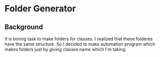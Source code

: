 # Folder Generator

## Background
It is boring task to make folders for classes. I realized that these folderes have the same structure. So I decided to make automation program which makes folders just by giving classes name which I'm taking.